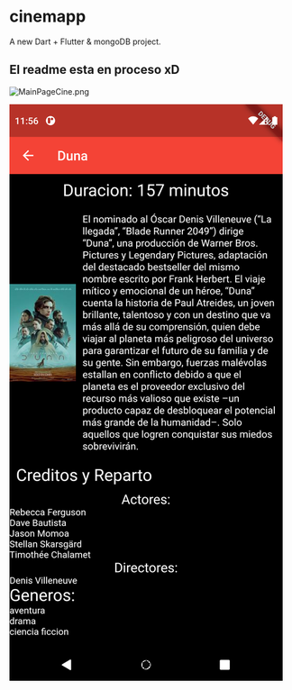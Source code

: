 # cinemapp

A new  Dart + Flutter & mongoDB project.

## El readme esta en proceso xD

![MainPageCine.png](https://github.com/Benqui/Cinemapp/blob/main/MainPageCine.png)

![DescCine.png](https://github.com/Benqui/Cinemapp/blob/main/DescCine.png)
